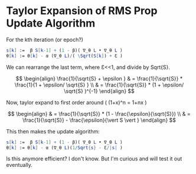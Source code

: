 # Taylor Expansion of RMS Prop Update Algorithm

For the kth iteration (or epoch?)

```Mathematica
s[k] :=  β S[k-1] + (1 - β)( ∇_θ L • ∇_θ L )
θ[k] := θ[k] - α (∇_θ L)/( \Sqrt(S[k]) + Ɛ )
```

We can rearrange the last term, where Ɛ<<1, and divide by Sqrt{S}.

$$
\begin{align}
\frac{1}{\sqrt{S} + \epsilon } & = \frac{1}{\sqrt{S}} * \frac{1}{1 + \epsilon/ \sqrt{S} } \\
& = \frac{1}{\sqrt{S}} * (1 + \epsilon/ \sqrt{S} )^{-1} 
\end{align}
$$

Now, taylor expand to first order around \( (1+x)^n = 1+nx \)

$$
\begin{align}
& = \frac{1}{\sqrt{S}} * (1 - \frac{\epsilon}{\sqrt{S}}) \\
& = \frac{1}{\sqrt{S}} - \frac{\epsilon}{\vert S \vert }
\end{align}
$$

This then makes the update algorithm: 

```Mathematica
s[k] :=  β S[k-1] + (1 - β)( ∇_θ L • ∇_θ L )
θ[k] := θ[k] - α (∇_θ L)(1/Sqrt{s} - Ɛ/|s| )
```

Is this anymore efficient? I don't know. But I'm curious and will test it out eventually.
